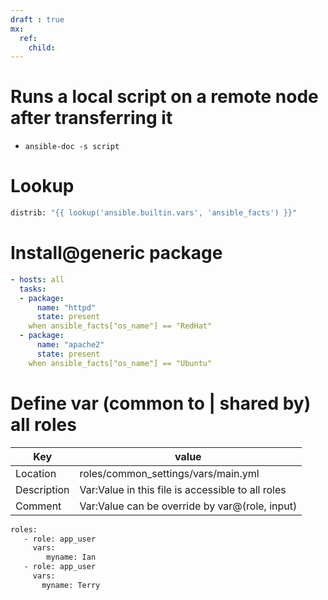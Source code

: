 ```yaml
---
draft : true
mx:  
  ref:
    child:
---
```


# Runs a local script on a remote node after transferring it
- `ansible-doc -s script`

# Lookup
```bash
distrib: "{{ lookup('ansible.builtin.vars', 'ansible_facts') }}"

```
# Install@generic package
```yaml
- hosts: all
  tasks:
  - package:
      name: "httpd"
      state: present
    when ansible_facts["os_name"] == "RedHat"
  - package:
      name: "apache2"
      state: present
    when ansible_facts["os_name"] == "Ubuntu"
```    

# Define var (common to | shared by) all roles

|Key|value|
|-|-|
|Location|roles/common_settings/vars/main.yml|
|Description|Var:Value in this file is accessible to all roles
|Comment|Var:Value can be override by var@(role, input) 

```bash
roles:
   - role: app_user
     vars:
        myname: Ian
   - role: app_user
     vars:
       myname: Terry
```       